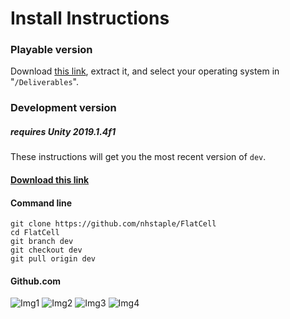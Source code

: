# Install Instructions

### Playable version
Download [this link](https://github.com/nhstaple/FlatCell/archive/master.zip), extract it, and select your operating system in "`/Deliverables`".

### Development version
##### requires Unity 2019.1.4f1
These instructions will get you the most recent version of `dev`.

#### [Download this link](https://github.com/nhstaple/FlatCell/archive/dev.zip)

#### Command line
```
git clone https://github.com/nhstaple/FlatCell
cd FlatCell
git branch dev
git checkout dev
git pull origin dev
```

#### Github.com
![Img1](https://github.com/nhstaple/ECS189L-Group-Project/blob/dev/meta/ecs%20189l%20git%20tut/img1.jpg?raw=true)
![Img2](https://github.com/nhstaple/ECS189L-Group-Project/blob/dev/meta/ecs%20189l%20git%20tut/img2.jpg?raw=true)
![Img3](https://github.com/nhstaple/ECS189L-Group-Project/blob/dev/meta/ecs%20189l%20git%20tut/img3.jpg?raw=true)
![Img4](https://github.com/nhstaple/ECS189L-Group-Project/blob/dev/meta/ecs%20189l%20git%20tut/img4.jpg?raw=true)
